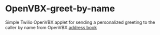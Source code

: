 # OpenVBX-greet-by-name
Simple Twilio OpenVBX applet for sending a personalized greeting to the caller by name from OpenVBX [address book](https://github.com/minaevd/AddressBook-VBX">AddressBook-VBX)
